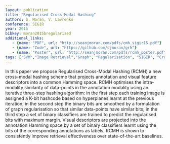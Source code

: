 ```yaml
---
layout: publication
title: "Regularised Cross-Modal Hashing"
authors: S. Moran, V. Lavrenko
conference: SIGIR
year: 2015
bibkey: moran2015bregularised
additional_links:
   - {name: "PDF", url: "http://seanjmoran.com/pdfs/cmh_sigir15.pdf"}
   - {name: "Code", url: "https://github.com/sjmoran/grh"}
   - {name: "Poster", url: "http://seanjmoran.com/pdfs/rcmh_poster.pdf"}
tags: ["SVM","Image Retrieval","Graph", "Regularisation", "SIGIR", "Cross-Modal", "Text Retrieval"]
---
```

In this paper we propose Regularised Cross-Modal Hashing (RCMH) a new cross-modal hashing scheme that projects annotation and visual feature descriptors into a common Hamming space. RCMH optimises the intra-modality similarity of data-points in the annotation modality using an iterative three-step hashing algorithm: in the first step each training image is assigned a K-bit hashcode based on hyperplanes learnt at the previous iteration; in the second step the binary bits are smoothed by a formulation of graph regularisation so that similar data-points have similar bits; in the third step a set of binary classifiers are trained to predict the regularised bits with maximum margin. Visual descriptors are projected into the annotation Hamming space by a set of binary classifiers learnt using the bits of the corresponding annotations as labels. RCMH is shown to consistently improve retrieval effectiveness over state-of-the-art baselines.

